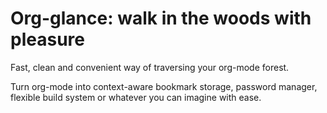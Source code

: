 Org-glance: walk in the woods with pleasure
===============================
Fast, clean and convenient way of traversing your org-mode forest.

Turn org-mode into context-aware bookmark storage, password manager,
flexible build system or whatever you can imagine with ease.
